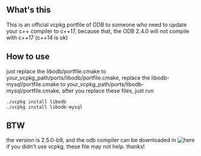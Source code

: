 ## What's this
This is an official vcpkg portfile of ODB to someone who need to update your c++ compiler to c++17,
 because that, the ODB 2.4.0  will not compile with c++17 (c++14 is ok)

## How to use
just 
replace the libodb/portfile.cmake to your_vcpkg_path/ports/libodb/portfile.cmake,
replace the libodb-mysql/portfile.cmake to your_vcpkg_path/ports/libodb-mysql/portfile.cmake,
after you replace these files, just run
```
./vcpkg install libodb
./vcpkg install libodb-mysql
```
## BTW
the version is 2.5.0-b9, and the odb compiler can be downloaded in ![here](https://codesynthesis.com/~boris/tmp/odb/pre-release/b.3/)
if you didn't use vcpkg, these file may not help.
thanks!
